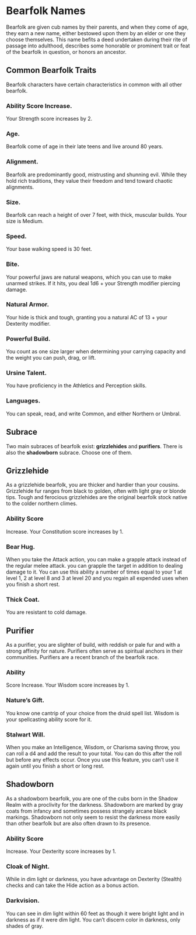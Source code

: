 # Bearfolk Names

Bearfolk are given cub names by their parents, and when they come of age, they earn a new name, either bestowed upon them by an elder or one they choose themselves. This name befits a deed undertaken during their rite of passage into adulthood, describes some honorable or prominent trait or feat of the bearfolk in question, or honors an ancestor.

## Common Bearfolk Traits

Bearfolk characters have certain characteristics in common with all other bearfolk.

### Ability Score Increase. 
Your Strength score increases by 2.

### Age. 
Bearfolk come of age in their late teens and live around 80 years.

### Alignment. 
Bearfolk are predominantly good, mistrusting and shunning evil. While they hold rich traditions, they value their freedom and tend toward chaotic alignments.

### Size. 
Bearfolk can reach a height of over 7 feet, with thick, muscular builds. Your size is Medium.

### Speed. 
Your base walking speed is 30 feet.

### Bite. 
Your powerful jaws are natural weapons, which you can use to make unarmed strikes. 
If it hits, you deal 1d6 + your Strength modifier piercing damage.

### Natural Armor. 
Your hide is thick and tough, granting you a natural AC of 13 + your Dexterity modifier.

### Powerful Build. 
You count as one size larger when determining your carrying capacity and the weight you can push, drag, or lift.

### Ursine Talent. 
You have proficiency in the Athletics and Perception skills.

### Languages. 
You can speak, read, and write Common, and either Northern or Umbral.

## Subrace 
 
Two main subraces of bearfolk exist: **grizzlehides** and **purifiers**. 
There is also the **shadowborn** subrace. Choose one of them.

## Grizzlehide 

As a grizzlehide bearfolk, you are thicker and hardier than your cousins. Grizzlehide fur ranges from black to golden, often with light gray or blonde tips. Tough and ferocious grizzlehides are the original bearfolk stock native to the colder northern climes.

### Ability Score 
Increase. Your Constitution score increases by 1.

### Bear Hug. 
When you take the Attack action, you can make a grapple attack instead of the regular melee attack. you can grapple the target in addition to dealing damage to it. You can use this ability a number of times equal to your 1 at level 1, 2 at level 8 and 3 at level 20 and you regain all expended uses when you finish a short rest.

### Thick Coat. 
You are resistant to cold damage.



## Purifier

As a purifier, you are slighter of build, with reddish or pale fur and with a strong affinity for nature. Purifiers often serve as spiritual anchors in their communities. Purifiers are a recent branch of the bearfolk race.

### Ability 
Score Increase. Your Wisdom score increases by 1.

### Nature’s Gift. 
You know one cantrip of your choice from the druid spell list. Wisdom is your spellcasting ability score for it.

### Stalwart Will. 
When you make an Intelligence, Wisdom, or Charisma saving throw, you can roll a d4 and add the result to your total. You can do this after the roll but before any effects occur. Once you use this feature, you can’t use it again until you finish a short or long rest.



## Shadowborn

As a shadowborn bearfolk, you are one of the cubs born in the Shadow Realm with a proclivity for the darkness. Shadowborn are marked by gray coats from infancy and sometimes possess strangely arcane black markings. Shadowborn not only seem to resist the darkness more easily than other bearfolk but are also often drawn to its presence.

### Ability Score 
Increase. Your Dexterity score increases by 1.

### Cloak of Night. 
While in dim light or darkness, you have advantage on Dexterity (Stealth) checks and can take the Hide action as a bonus action.

### Darkvision. 
You can see in dim light within 60 feet as though it were bright light and in darkness as if it were dim light. You can’t discern color in darkness, only shades of gray.
